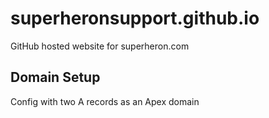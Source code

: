 # superheronsupport.github.io

GitHub hosted website for superheron.com

## Domain Setup
Config with two A records as an Apex domain
